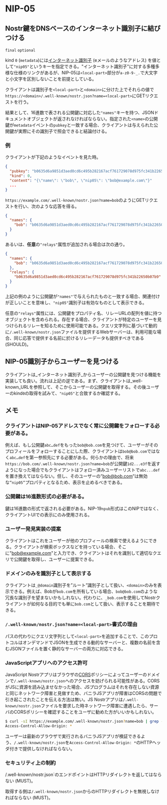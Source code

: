 NIP-05
======

Nostr鍵をDNSベースのインターネット識別子に結びつける
----------------------------------------------------

`final` `optional`

kind `0` (`metadata`)には[インターネット識別子](https://datatracker.ietf.org/doc/html/rfc5322#section-3.4.1) (eメールのようなアドレス) を値として`"nip05"`というキーを指定できる。"インターネット識別子"に対する多種多様な仕様のリンクがあるが、NIP-05は`<local-part>`部分が`a-z0-9-_.`で大文字と小文字を区別しないことを前提としている。

クライアントは識別子を`<local-part>`と`<domain>`に分けた上でそれらの値で`https://<domain>/.well-known/nostr.json?name=<local-part>`にGETリクエストを行う。

結果として、16進数で表される公開鍵に対応した`"names"`キーを持つ、JSONドキュメントオブジェクトが返されなければならない。指定された`<name>`の公開鍵が`metadata`イベントの`pubkey`と一致する場合、クライアントは与えられた公開鍵が実際にその識別子で照会できると結論付ける。

### 例


クライアントが下記のようなイベントを見た時。

```json
{
  "pubkey": "b0635d6a9851d3aed0cd6c495b282167acf761729078d975fc341b22650b07b9",
  "kind": 0,
  "content": "{\"name\": \"bob\", \"nip05\": \"bob@example.com\"}"
  ...
}
```

`https://example.com/.well-known/nostr.json?name=bob`のようにGETリクエストを行い、次のような応答を得る。

```json
{
  "names": {
    "bob": "b0635d6a9851d3aed0cd6c495b282167acf761729078d975fc341b22650b07b9"
  }
}
````

あるいは、**任意**の`"relays"`属性が追加される場合は次の通り。

```json
{
  "names": {
    "bob": "b0635d6a9851d3aed0cd6c495b282167acf761729078d975fc341b22650b07b9"
  },
  "relays": {
    "b0635d6a9851d3aed0cd6c495b282167acf761729078d975fc341b22650b07b9": [ "wss://relay.example.com", "wss://relay2.example.com" ]
  }
}
````

上記の例のように公開鍵が`"names"`で与えられたものと一致する場合、関連付けが正しいことを意味し、`"nip05"`識別子は有効なものとして表示できる。

任意の`"relays"`属性には、公開鍵をプロパティ名、リレーURLの配列を値に持つオブジェクトを含められる。存在する場合、クライアントが特定のユーザーを見つけられるリレーを知るために使用可能である。クエリ文字列に基づいて動的に`/.well-known/nostr.json`ファイルを提供するWebサーバーは、利用可能な場合、同じ応答で提供する名前に於けるリレーデータも提供すべきである (SHOULD)。

## NIP-05識別子からユーザーを見つける

クライアントは_インターネット識別子_からユーザーの公開鍵を見つける機能を実装しても良い。流れは上記の逆である。まず、クライアントは_well-known_URLを参照して、そこからユーザーの公開鍵を取得する。その後ユーザーのkind`0`の取得を試みて、`"nip05"`と合致するか確認する。

## メモ

### クライアントはNIP-05アドレスでなく常に公開鍵をフォローする必要がある。

例えば、もし公開鍵`abc…def`をもった`bob@bob.com`を見つけて、ユーザーがそのプロフィールをフォローすることにした際、クライアントは`bob@bob.com`ではなく`abc…def`を第一参照先にする必要がある。何らかの理由で、将来`https://bob.com/.well-known/nostr.json?name=bob`が公開鍵`1d2...e3f`を返すようになった場合でもクライアントはフォロー済みユーザーリストで`abc...def`を置き換えてはならない。但し、そのユーザーの”bob@bob.com”は無効な`”nip05”`プロパティとなるため、表示を止めるべきである。

### 公開鍵は16進数形式の必要がある。

鍵は16進数の形式で返される必要がある。NIP-19`npub`形式はこのNIPではなく、クライアントUIでの表示にのみ使用される。

### ユーザー発見実装の提案

クライアントはこれをユーザーが他のプロフィールの検索で使えるようにできる。クライアントが検索ボックスなどを持っている場合、そこに"bob@example.com"と入力でき、クライアントはそれを識別して適切なクエリで公開鍵を取得し、ユーザーに提案できる。

### ドメインのみを識別子として表示する

クライアントは`_@domain`識別子を”ルート”識別子として扱い、`<domain>`のみを表示できる。例えば、Bobが`bob.com`を所有している場合、`bob@bob.com`のような冗長な識別子を望まないかもしれない。代わりに、`_bob.com`を使用してNostrクライアントが如何なる目的でも単に`bob.com`として扱い、表示することを期待できる。

### `/.well-known/nostr.json?name=<local-part>`書式の理由

パスの代わりにクエリ文字列として`<local-part>`を追加することで、このプロトコルはオンデマンドでJSONを生成できる動的なサーバーと、複数の名前を含むJSONファイルを置く静的なサーバーの両方に対応できる。

### JavaScriptアプリへのアクセス許可

JavaScript Nostrアプリはブラウザの[CORS][]ポリシーによってユーザーのドメインで`/.well-known/nostr.json`へのアクセスを妨げられる可能性がある。CORSがJSに資源を読み込ませなかった場合、JSプログラムはそれを存在しない資源と同じネットワーク障害と見做すため、バニラJSアプリが障害はCORSの問題で引き起こされたことを伝える方法は無い。JS Nostrアプリは`/.well-known/nostr.json`ファイルを要求した時ネットワーク障害に遭遇したら、サーバのCORSポリシーを確認することをユーザに勧めた方がいいかもしれない。

```bash
$ curl -sI https://example.com/.well-known/nostr.json?name=bob | grep -i ^Access-Control
Access-Control-Allow-Origin: *
```

ユーザーは最新のブラウザで実行されるバニラJSアプリが検証できるよう、`/.well-known/nostr.json`を`Access-Control-Allow-Origin: *`のHTTPヘッダ付きで提供しなければならない。

[CORS]: https://developer.mozilla.org/en-US/docs/Web/HTTP/CORS

### セキュリティ上の制約

/.well-known/nostr.json`のエンドポイントはHTTPリダイレクトを返してはならない (MUST)。

取得する側は`/.well-known/nostr.json`からのHTTPリダイレクトを無視しなければならない (MUST)。
